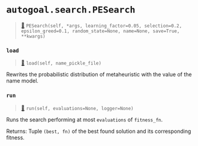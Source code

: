 # `autogoal.search.PESearch`

> [📝](https://github.com/autogal/autogoal/blob/master/autogoal/search/_pge.py#L13)
> `PESearch(self, *args, learning_factor=0.05, selection=0.2, epsilon_greed=0.1, random_state=None, name=None, save=True, **kwargs)`

### `load`

> [📝](https://github.com/autogoal/autogoal/blob/master/autogoal/search/_pge.py#L62)
> `load(self, name_pickle_file)`

Rewrites the probabilistic distribution of metaheuristic with the value of the name model.
        
### `run`

> [📝](https://github.com/autogoal/autogoal/blob/master/autogoal/search/_base.py#L48)
> `run(self, evaluations=None, logger=None)`

Runs the search performing at most `evaluations` of `fitness_fn`.

Returns:
    Tuple `(best, fn)` of the best found solution and its corresponding fitness.
